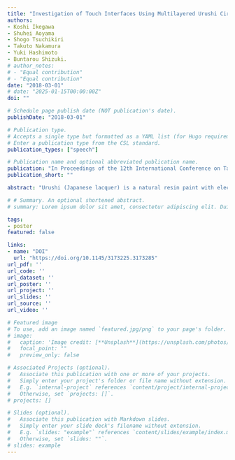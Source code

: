```yaml
---
title: "Investigation of Touch Interfaces Using Multilayered Urushi Circuit"
authors:
- Koshi Ikegawa
- Shuhei Aoyama
- Shogo Tsuchikiri
- Takuto Nakamura
- Yuki Hashimoto
- Buntarou Shizuki.
# author_notes:
# - "Equal contribution"
# - "Equal contribution"
date: "2018-03-01"
# date: "2025-01-15T00:00:00Z"
doi: ""

# Schedule page publish date (NOT publication's date).
publishDate: "2018-03-01"

# Publication type.
# Accepts a single type but formatted as a YAML list (for Hugo requirements).
# Enter a publication type from the CSL standard.
publication_types: ["speech"]

# Publication name and optional abbreviated publication name.
publication: "In Proceedings of the 12th International Conference on Tangible, Embedded, and Embodied Interaction (TEI 2018)"
publication_short: ""

abstract: "Urushi (Japanese lacquer) is a natural resin paint with electrical insulating capability. By using it as a base material and coating material for electronic circuits, it is possible to construct a circuit with an elegant appearance and feel. It is also possible to build a multilayered electronic circuit by using urushi as insulation layers. In this study, we investigate techniques to construct touch interfaces using a multilayered electronic circuit (urushi circuit). At first, we fabricated an urushi circuit with a touch electrode consisting of two layers. To improve its appearance, we fabricated urushi circuits in which all touch electrodes are arranged on the top layer and all wires are hidden in the bottom layer. Moreover, as an extension of the touch interface, we built a grid of touch electrodes that realizes two-dimensional touch sensing."

# # Summary. An optional shortened abstract.
# summary: Lorem ipsum dolor sit amet, consectetur adipiscing elit. Duis posuere tellus ac convallis placerat. Proin tincidunt magna sed ex sollicitudin condimentum.

tags:
- poster
featured: false

links:
- name: "DOI"
  url: "https://doi.org/10.1145/3173225.3173285"
url_pdf: ''
url_code: ''
url_dataset: ''
url_poster: ''
url_project: ''
url_slides: ''
url_source: ''
url_video: ''

# Featured image
# To use, add an image named `featured.jpg/png` to your page's folder.
# image:
#   caption: 'Image credit: [**Unsplash**](https://unsplash.com/photos/jdD8gXaTZsc)'
#   focal_point: ""
#   preview_only: false

# Associated Projects (optional).
#   Associate this publication with one or more of your projects.
#   Simply enter your project's folder or file name without extension.
#   E.g. `internal-project` references `content/project/internal-project/index.md`.
#   Otherwise, set `projects: []`.
# projects: []

# Slides (optional).
#   Associate this publication with Markdown slides.
#   Simply enter your slide deck's filename without extension.
#   E.g. `slides: "example"` references `content/slides/example/index.md`.
#   Otherwise, set `slides: ""`.
# slides: example
---
```


<!-- {{% callout note %}}
Click the *Cite* button above to demo the feature to enable visitors to import publication metadata into their reference management software.
{{% /callout %}}

{{% callout note %}}
Create your slides in Markdown - click the *Slides* button to check out the example.
{{% /callout %}}

Add the publication's **full text** or **supplementary notes** here. You can use rich formatting such as including [code, math, and images](https://docs.hugoblox.com/content/writing-markdown-latex/). -->

